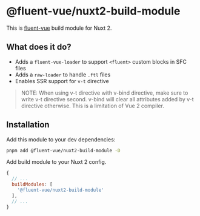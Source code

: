 # @fluent-vue/nuxt2-build-module

This is [fluent-vue](https://github.com/demivan/fluent-vue) build module for Nuxt 2.

## What does it do?

* Adds a `fluent-vue-loader` to support `<fluent>` custom blocks in SFC files
* Adds a `raw-loader` to handle `.ftl` files
* Enables SSR support for `v-t` directive

> NOTE: When using v-t directive with v-bind directive, make sure to write v-t directive second. v-bind will clear all attributes added by v-t directive otherwise. This is a limitation of Vue 2 compiler.

## Installation

Add this module to your dev dependencies:

```sh
pnpm add @fluent-vue/nuxt2-build-module -D
```

Add build module to your Nuxt 2 config.

```js
{
  // ...
  buildModules: [
    '@fluent-vue/nuxt2-build-module'
  ],
  // ...
}
```
